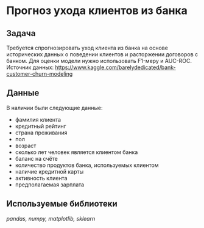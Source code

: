 # Прогноз ухода клиентов из банка

## Задача

Требуется спрогнозировать уход клиента из банка на основе исторических данных о поведении клиентов и расторжении договоров с банком. Для оценки модели нужно использовать F1-меру и AUC-ROC.
Источник данных: https://www.kaggle.com/barelydedicated/bank-customer-churn-modeling

## Данные

В наличии были следующие данные:
- фамилия клиента
- кредитный рейтинг
- страна проживания
- пол
- возраст
- сколько лет человек является клиентом банка
- баланс на счёте
- количество продуктов банка, используемых клиентом
- наличие кредитной карты
- активность клиента
- предполагаемая зарплата

## Используемые библиотеки
*pandas, numpy, matplotlib, sklearn*
